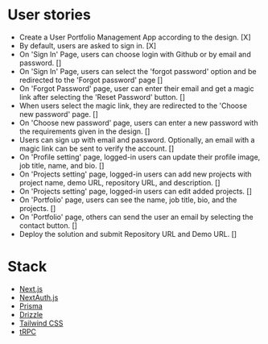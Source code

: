 
# User stories

- Create a User Portfolio Management App according to the design. [X]
- By default, users are asked to sign in. [X]
- On 'Sign In' Page, users can choose login with Github or by email and password. []
- On 'Sign In' Page, users can select the 'forgot password' option and be redirected to the 'Forgot password' page []
- On 'Forgot Password' page, user can enter their email and get a magic link after selecting the 'Reset Password' button. []
- When users select the magic link, they are redirected to the 'Choose new password' page. []
- On 'Choose new password' page, users can enter a new password with the requirements given in the design. []
- Users can sign up with email and password. Optionally, an email with a magic link can be sent to verify the account. []
- On 'Profile setting' page, logged-in users can update their profile image, job title, name, and bio. []
- On 'Projects setting' page, logged-in users can add new projects with project name, demo URL, repository URL, and description. []
- On 'Projects setting' page, logged-in users can edit added projects. []
- On 'Portfolio' page, users can see the name, job title, bio, and the projects. []
- On 'Portfolio' page, others can send the user an email by selecting the contact button. []
- Deploy the solution and submit Repository URL and Demo URL. []


# Stack
- [Next.js](https://nextjs.org)
- [NextAuth.js](https://next-auth.js.org)
- [Prisma](https://prisma.io)
- [Drizzle](https://orm.drizzle.team)
- [Tailwind CSS](https://tailwindcss.com)
- [tRPC](https://trpc.io)
